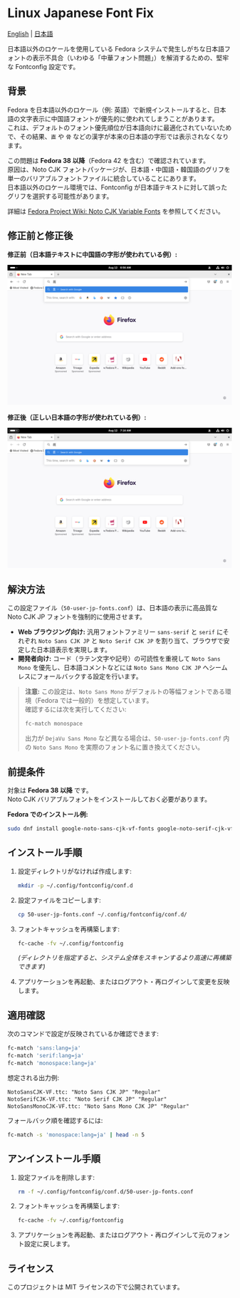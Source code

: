 # Linux Japanese Font Fix

[English](./README.md) | [日本語](./README.ja.md)

日本語以外のロケールを使用している Fedora システムで発生しがちな日本語フォントの表示不具合（いわゆる「中華フォント問題」）を解消するための、堅牢な Fontconfig 設定です。

## 背景

Fedora を日本語以外のロケール（例: 英語）で新規インストールすると、日本語の文字表示に中国語フォントが優先的に使われてしまうことがあります。  
これは、デフォルトのフォント優先順位が日本語向けに最適化されていないためで、その結果、`直` や `骨` などの漢字が本来の日本語の字形では表示されなくなります。

この問題は **Fedora 38 以降**（Fedora 42 を含む）で確認されています。  
原因は、Noto CJK フォントパッケージが、日本語・中国語・韓国語のグリフを単一のバリアブルフォントファイルに統合していることにあります。  
日本語以外のロケール環境では、Fontconfig が日本語テキストに対して誤ったグリフを選択する可能性があります。

詳細は [Fedora Project Wiki: Noto CJK Variable Fonts](https://fedoraproject.org/wiki/Changes/Noto_CJK_Variable_Fonts) を参照してください。

## 修正前と修正後

**修正前（日本語テキストに中国語の字形が使われている例）:**

![Fedora rendering Japanese text with incorrect Chinese glyphs](./images/before.png)

**修正後（正しい日本語の字形が使われている例）:**

![Fedora rendering Japanese text with correct Japanese glyphs](./images/after.png)

## 解決方法

この設定ファイル（`50-user-jp-fonts.conf`）は、日本語の表示に高品質な Noto CJK JP フォントを強制的に使用させます。

- **Web ブラウジング向け:** 汎用フォントファミリー `sans-serif` と `serif` にそれぞれ `Noto Sans CJK JP` と `Noto Serif CJK JP` を割り当て、ブラウザで安定した日本語表示を実現します。
- **開発者向け:** コード（ラテン文字や記号）の可読性を重視して `Noto Sans Mono` を優先し、日本語コメントなどには `Noto Sans Mono CJK JP` へシームレスにフォールバックする設定を行います。

> **注意:** この設定は、`Noto Sans Mono` がデフォルトの等幅フォントである環境（Fedora では一般的）を想定しています。  
> 確認するには次を実行してください:
> ```bash
> fc-match monospace
> ```
> 出力が `DejaVu Sans Mono` など異なる場合は、`50-user-jp-fonts.conf` 内の `Noto Sans Mono` を実際のフォント名に置き換えてください。

## 前提条件

対象は **Fedora 38 以降** です。  
Noto CJK バリアブルフォントをインストールしておく必要があります。

**Fedora でのインストール例:**
```bash
sudo dnf install google-noto-sans-cjk-vf-fonts google-noto-serif-cjk-vf-fonts google-noto-sans-mono-fonts google-noto-sans-mono-cjk-vf-fonts
```

## インストール手順

1. 設定ディレクトリがなければ作成します:
   ```bash
   mkdir -p ~/.config/fontconfig/conf.d
   ```

2. 設定ファイルをコピーします:
   ```bash
   cp 50-user-jp-fonts.conf ~/.config/fontconfig/conf.d/
   ```

3. フォントキャッシュを再構築します:
   ```bash
   fc-cache -fv ~/.config/fontconfig
   ```
   *(ディレクトリを指定すると、システム全体をスキャンするより高速に再構築できます)*

4. アプリケーションを再起動、またはログアウト・再ログインして変更を反映します。

## 適用確認

次のコマンドで設定が反映されているか確認できます:
```bash
fc-match 'sans:lang=ja'
fc-match 'serif:lang=ja'
fc-match 'monospace:lang=ja'
```

想定される出力例:
```
NotoSansCJK-VF.ttc: "Noto Sans CJK JP" "Regular"
NotoSerifCJK-VF.ttc: "Noto Serif CJK JP" "Regular"
NotoSansMonoCJK-VF.ttc: "Noto Sans Mono CJK JP" "Regular"
```

フォールバック順を確認するには:
```bash
fc-match -s 'monospace:lang=ja' | head -n 5
```

## アンインストール手順

1. 設定ファイルを削除します:
   ```bash
   rm -f ~/.config/fontconfig/conf.d/50-user-jp-fonts.conf
   ```

2. フォントキャッシュを再構築します:
   ```bash
   fc-cache -fv ~/.config/fontconfig
   ```

3. アプリケーションを再起動、またはログアウト・再ログインして元のフォント設定に戻します。

## ライセンス

このプロジェクトは MIT ライセンスの下で公開されています。